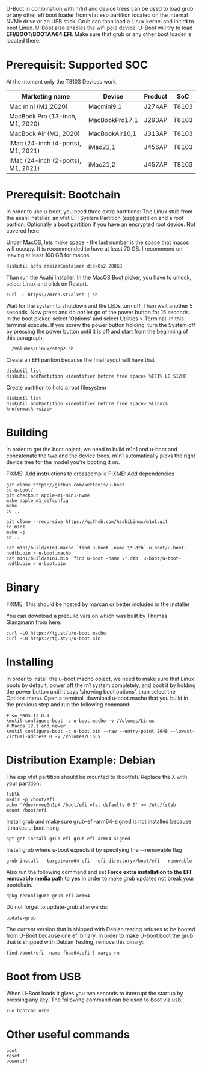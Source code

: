 U-Boot in combination with m1n1 and device trees can be used to load grub or
any other efi boot loader from vfat esp partition located on the internal NVMe drive
or an USB stick. Grub can than load a Linux kernel and initird to boot Linux. U-Boot
also enables the wifi pcie device. U-Boot will try to load **EFI/BOOT/BOOTAA64.EFI**.
Make sure that grub or any other boot loader is located there.

# Prerequisit: Supported SOC

At the moment only the T8103 Devices work.

| Marketing name | Device | Product | SoC |
| -------------- | ------ | ------- | --- |
| Mac mini (M1,2020) | Macmini9,1 | J274AP | T8103
| MacBook Pro (13-inch, M1, 2020) | MacBookPro17,1 | J293AP | T8103
| MacBook Air (M1, 2020) | MacBookAir10,1 | J313AP | T8103
| iMac (24-inch (4-ports), M1, 2021) | iMac21,1 | J456AP | T8103
| iMac (24-inch (2-ports), M1, 2021) | iMac21,2  | J457AP | T8103

# Prerequisit: Bootchain

In order to use u-boot, you need three extra partitions: The Linux stub from
the asahi installer, an vfat EFI System Partition (esp) partition and a root partion.
Optionally a boot partition if you have an encrypted root device. Not covered here.

Under MacOS, lets make space - the last number is the space that macos will
occupy. It is recommended to have at least 70 GB. I recommend on leaving at
least 100 GB for macos.
```
diskutil apfs resizeContainer disk0s2 200GB
```

Than run the Asahi Installer. In the MacOS Boot picker, you have to unlock,
select Linux and click on Restart.

```
curl -L https://mrcn.st/alxsh | sh
```

Wait for the system to shutdown and the LEDs turn off. Than wait another 5 seconds. Now press and do _not_ let go of the power button for 15 seconds.  In the boot picker, select 'Options' and select Utilities > Terminal. In this terminal execute. If you screw the power button holding, turn the System off by pressing the power button until it is off and start from the beginning of this paragraph.

      /Volumes/Linux/step2.sh

Create an EFI parition because the final layout will have that
```
diskutil list
diskutil addPartition <identifier before free space> %EFI% LB 512MB
```

Create partition to hold a root filesystem
```
diskutil list
diskutil addPartition <identifier before free space> %Linux% %noformat% <size>
```

# Building
In order to get the boot object, we need to build m1n1 and u-boot and
concatenate the two and the device trees. m1n1 automatically picks the
right device tree for the model you're booting it on.

FIXME: Add instructions to crosscompile
FIXME: Add dependencies

```
git clone https://github.com/kettenis/u-boot
cd u-boot/
git checkout apple-m1-m1n1-nvme
make apple_m1_defconfig
make
cd ..

git clone --recursive https://github.com/AsahiLinux/m1n1.git
cd m1n1
make -j
cd ..

cat m1n1/build/m1n1.macho `find u-boot -name \*.dtb` u-boot/u-boot-nodtb.bin > u-boot.macho
cat m1n1/build/m1n1.bin `find u-boot -name \*.dtb` u-boot/u-boot-nodtb.bin > u-boot.bin
```

# Binary

FIXME; This should be hosted by marcan or better included in the installer

You can download a prebuild version which was built by Thomas Glanzmann from here:
```
curl -LO https://tg.st/u/u-boot.macho
curl -LO https://tg.st/u/u-boot.bin
```

# Installing
In order to install the u-boot.macho object, we need to make sure that Linux
boots by default, power off the m1 system completely, and boot it by holding
the power button until it says 'showing boot options', than select the Options
menu. Open a terminal, download u-boot.macho that you build in the previous
step and run the following command:

```
# <= MaOS 12.0.1
kmutil configure-boot -c u-boot.macho -v /Volumes/Linux
# Macos 12.1 and newer
kmutil configure-boot -c u-boot.bin --raw --entry-point 2048 --lowest-virtual-address 0 -v /Volumes/Linux
```

# Distribution Example: Debian

The esp vfat partition should be mounted to /boot/efi. Replace the X with your partition:

```
lsblk
mkdir -p /boot/efi
echo '/dev/nvme0n1pX /boot/efi vfat defaults 0 0' >> /etc/fstab
mount /boot/efi
```

Install grub and make sure grub-efi-arm64-signed is not installed because it makes u-boot hang.

```
apt-get install grub-efi grub-efi-arm64-signed-
```

Install grub where u-boot expects it by specifying the --removable flag

```
grub-install --target=arm64-efi --efi-directory=/boot/efi --removable
```

Also run the following command and set **Force extra installation to the EFI**
**removable media path** to **yes** in order to make grub updates not break your
bootchain.

```
dpkg-reconfigure grub-efi-arm64
```

Do not forget to update-grub afterwards:

```
update-grub
```

The current version that is shipped with Debian testing refuses to be booted from U-Boot
because one efi binary. In order to make U-boot boot the grub that is shipped
with Debian Testing, remove this binary:

```
find /boot/efi -name fbaa64.efi | xargs rm
```

# Boot from USB

When U-Boot loads it gives you two seconds to interrupt the startup by pressing
any key. The following command can be used to boot via usb:

```
run bootcmd_usb0
```

# Other useful commands

```
boot
reset
poweroff
```